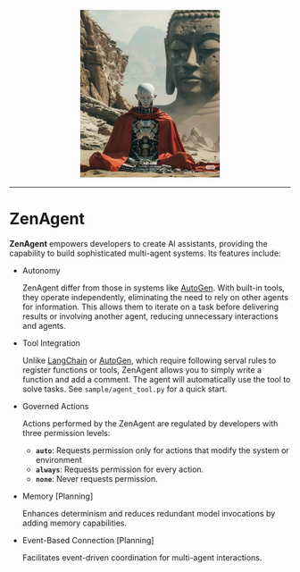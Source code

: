 <p align="center">
  <img src="./asset/zen-agent.jpg" width="250", height="300" />
</p>

---

# ZenAgent

**ZenAgent** empowers developers to create AI assistants, providing the capability to build sophisticated multi-agent systems. Its features include:

- Autonomy

  ZenAgent differ from those in systems like [AutoGen](https://microsoft.github.io/autogen/0.2/). With built-in tools, they operate independently, eliminating the need to rely on other agents for information. This allows them to iterate on a task before delivering results or involving another agent, reducing unnecessary interactions and agents.

- Tool Integration

  Unlike [LangChain](https://python.langchain.com/docs/how_to/custom_tools/) or [AutoGen](https://microsoft.github.io/autogen/0.2/docs/tutorial/tool-use/), which require following serval rules to register functions or tools, ZenAgent allows you to simply write a function and add a comment. The agent will automatically use the tool to solve tasks. See `sample/agent_tool.py` for a quick start.

- Governed Actions

  Actions performed by the ZenAgent are regulated by developers with three permission levels:  
  - **`auto`**: Requests permission only for actions that modify the system or environment
  - **`always`**: Requests permission for every action.  
  - **`none`**: Never requests permission.  

- Memory [Planning]  

  Enhances determinism and reduces redundant model invocations by adding memory capabilities.

- Event-Based Connection [Planning]

  Facilitates event-driven coordination for multi-agent interactions.